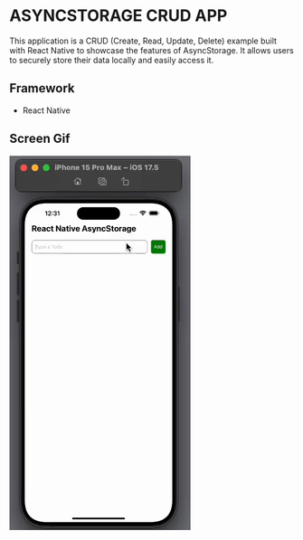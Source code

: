 <h1>ASYNCSTORAGE CRUD APP</h1>

This application is a CRUD (Create, Read, Update, Delete) example built with React Native to showcase the features of AsyncStorage. It allows users to securely store their data locally and easily access it.

<h2> Framework </h2>

- React Native

<h2> Screen Gif </h2>

![](asy.gif)